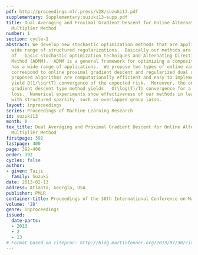 ```yaml
---
pdf: http://proceedings.mlr.press/v28/suzuki13.pdf
supplementary: Supplementary:suzuki13-supp.pdf
title: Dual Averaging and Proximal Gradient Descent for Online Alternating Direction
  Multiplier Method
number: 1
section: cycle-1
abstract: We develop new stochastic optimization methods that are applicable to   a
  wide range of structured regularizations.  Basically our methods are combinations
  of   basic stochastic optimization techniques and Alternating Direction Multiplier
  Method (ADMM).  ADMM is a general framework for optimizing a composite function,  and
  has a wide range of applications.  We propose two types of online variants of ADMM,   which
  correspond to online proximal gradient descent and regularized dual averaging respectively.  The
  proposed algorithms are computationally efficient and easy to implement.  Our methods
  yield O(1/\sqrtT) convergence of the expected risk.  Moreover, the online proximal
  gradient descent type method yields   O(\log(T)/T) convergence for a strongly convex
  loss.  Numerical experiments show effectiveness of our methods in learning tasks
  with structured sparsity  such as overlapped group lasso.
layout: inproceedings
series: Proceedings of Machine Learning Research
id: suzuki13
month: 0
tex_title: Dual Averaging and Proximal Gradient Descent for Online Alternating Direction
  Multiplier Method
firstpage: 392
lastpage: 400
page: 392-400
order: 392
cycles: false
author:
- given: Taiji
  family: Suzuki
date: 2013-02-13
address: Atlanta, Georgia, USA
publisher: PMLR
container-title: Proceedings of the 30th International Conference on Machine Learning
volume: '28'
genre: inproceedings
issued:
  date-parts:
  - 2013
  - 2
  - 13
# Format based on citeproc: http://blog.martinfenner.org/2013/07/30/citeproc-yaml-for-bibliographies/
---
```

